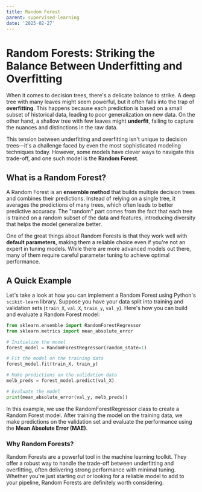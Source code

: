 ```yaml
---
title: Random Forest
parent: supervised-learning
date: '2025-02-27'
---
```


# Random Forests: Striking the Balance Between Underfitting and Overfitting

When it comes to decision trees, there's a delicate balance to strike. A deep tree with many leaves might seem powerful, but it often falls into the trap of **overfitting**. This happens because each prediction is based on a small subset of historical data, leading to poor generalization on new data. On the other hand, a shallow tree with few leaves might **underfit**, failing to capture the nuances and distinctions in the raw data.

This tension between underfitting and overfitting isn't unique to decision trees—it's a challenge faced by even the most sophisticated modeling techniques today. However, some models have clever ways to navigate this trade-off, and one such model is the **Random Forest**.

## What is a Random Forest?

A Random Forest is an **ensemble method** that builds multiple decision trees and combines their predictions. Instead of relying on a single tree, it averages the predictions of many trees, which often leads to better predictive accuracy. The "random" part comes from the fact that each tree is trained on a random subset of the data and features, introducing diversity that helps the model generalize better.

One of the great things about Random Forests is that they work well with **default parameters**, making them a reliable choice even if you're not an expert in tuning models. While there are more advanced models out there, many of them require careful parameter tuning to achieve optimal performance.

## A Quick Example

Let's take a look at how you can implement a Random Forest using Python's `scikit-learn` library. Suppose you have your data split into training and validation sets (`train_X`, `val_X`, `train_y`, `val_y`). Here's how you can build and evaluate a Random Forest model:

```python
from sklearn.ensemble import RandomForestRegressor
from sklearn.metrics import mean_absolute_error

# Initialize the model
forest_model = RandomForestRegressor(random_state=1)

# Fit the model on the training data
forest_model.fit(train_X, train_y)

# Make predictions on the validation data
melb_preds = forest_model.predict(val_X)

# Evaluate the model
print(mean_absolute_error(val_y, melb_preds))
```

In this example, we use the RandomForestRegressor class to create a Random Forest model. After training the model on the training data, we make predictions on the validation set and evaluate the performance using the **Mean Absolute Error (MAE)**.

### Why Random Forests?

Random Forests are a powerful tool in the machine learning toolkit. They offer a robust way to handle the trade-off between underfitting and overfitting, often delivering strong performance with minimal tuning. Whether you're just starting out or looking for a reliable model to add to your pipeline, Random Forests are definitely worth considering.
